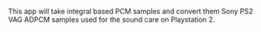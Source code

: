 This app will take integral based PCM samples and convert them Sony PS2 VAG ADPCM samples used for the sound care on Playstation 2.
